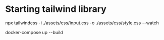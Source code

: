 # Starting tailwind library

npx tailwindcss -i ./assets/css/input.css -o ./assets/css/style.css --watch

docker-compose up --build
